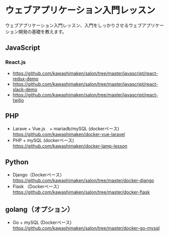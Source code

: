 # ウェブアプリケーション入門レッスン

ウェブアプリケーション入門レッスン、入門をしっかりさせるウェブアプリケーション開発の基礎を教えます。

## JavaScript

### React.js 

 - https://github.com/kawashimaken/salon/tree/master/javascript/react-redux-demo
 - https://github.com/kawashimaken/salon/tree/master/javascript/react-slack-demo
 - https://github.com/kawashimaken/salon/tree/master/javascript/react-twilio

## PHP

 - Larave + Vue.js　+ mariadb/mySQL (dockerベース) https://github.com/kawashimaken/docker-vue-laravel
 - PHP + mySQL (dockerベース)　https://github.com/kawashimaken/docker-lamp-lesson
 
## Python

 - Django（Dockerベース） https://github.com/kawashimaken/salon/tree/master/docker-django
 - Flask （Dockerベース）https://github.com/kawashimaken/salon/tree/master/docker-flask

## golang（オプション）

 - Go + mySQL (Dockerベース)　https://github.com/kawashimaken/salon/tree/master/docker-go-mysql



